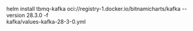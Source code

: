 
helm install tbmq-kafka oci://registry-1.docker.io/bitnamicharts/kafka --version 28.3.0 -f \
kafka/values-kafka-28-3-0.yml
